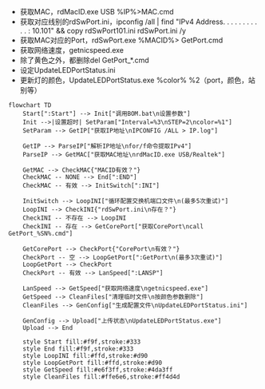 - 获取MAC，rdMacID.exe USB %IP%>MAC.cmd
- 获取对应线别的rdSwPort.ini，ipconfig /all | find "IPv4 Address. . . . . . . . . . . : 10.101" && copy rdSwPort101.ini rdSwPort.ini /y
- 获取MAC对应的Port，rdSwPort.exe %MACID%> GetPort.cmd
- 获取网络速度，getnicspeed.exe
- 除了黄色之外，都删除del GetPort_*.cmd
- 设定UpdateLEDPortStatus.ini
- 更新灯的颜色，UpdateLEDPortStatus.exe %color% %2（port，颜色，站别等）

```mermaid
flowchart TD
    Start[":Start"] --> Init["调用BOM.bat\n设置参数"]
    Init -->|设置超时| SetParam["Interval=%3\nSTEP=2\ncolor=%1"]
    SetParam --> GetIP["获取IP地址\nIPCONFIG /ALL > IP.log"]
    
    GetIP --> ParseIP["解析IP地址\nfor/f命令提取IPv4"]
    ParseIP --> GetMAC["获取MAC地址\nrdMacID.exe USB/Realtek"]
    
    GetMAC --> CheckMAC{"MACID有效？"}
    CheckMAC -- NONE --> End[":END"]
    CheckMAC -- 有效 --> InitSwitch[":INI"]
    
    InitSwitch --> LoopINI["循环配置交换机端口文件\n(最多5次重试)"]
    LoopINI --> CheckINI{"rdSwPort.ini\n存在？"}
    CheckINI -- 不存在 --> LoopINI
    CheckINI -- 存在 --> GetCorePort["获取CorePort\ncall GetPort_%SN%.cmd"]
    
    GetCorePort --> CheckPort{"CorePort\n有效？"}
    CheckPort -- 空 --> LoopGetPort[":GetPort\n(最多3次重试)"]
    LoopGetPort --> CheckPort
    CheckPort -- 有效 --> LanSpeed[":LANSP"]
    
    LanSpeed --> GetSpeed["获取网络速度\ngetnicspeed.exe"]
    GetSpeed --> CleanFiles["清理临时文件\n按颜色参数删除"]
    CleanFiles --> GenConfig["生成配置文件\nUpdateLEDPortStatus.ini"]
    
    GenConfig --> Upload["上传状态\nUpdateLEDPortStatus.exe"]
    Upload --> End
    
    style Start fill:#f9f,stroke:#333
    style End fill:#f9f,stroke:#333
    style LoopINI fill:#ffd,stroke:#d90
    style LoopGetPort fill:#ffd,stroke:#d90
    style GetSpeed fill:#e6f3ff,stroke:#4da3ff
    style CleanFiles fill:#ffe6e6,stroke:#ff4d4d